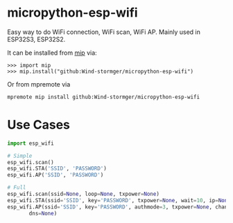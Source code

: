 # micropython-esp-wifi
Easy way to do WiFi connection, WiFi scan, WiFi AP. Mainly used in ESP32S3, ESP32S2.

It can be installed from [mip](https://docs.micropython.org/en/latest/reference/packages.html#installing-packages-with-mip) via:

```
>>> import mip
>>> mip.install("github:Wind-stormger/micropython-esp-wifi")
```

Or from mpremote via

```bash
mpremote mip install github:Wind-stormger/micropython-esp-wifi
```

# Use Cases

```py
import esp_wifi

# Simple
esp_wifi.scan()
esp_wifi.STA('SSID', 'PASSWORD')
esp_wifi.AP('SSID', 'PASSWORD')

# Full
esp_wifi.scan(ssid=None, loop=None, txpower=None)
esp_wifi.STA(ssid='SSID', key='PASSWORD', txpower=None, wait=10, ip=None, subnet=None, gateway=None, dns=None)
esp_wifi.AP(ssid='SSID', key='PASSWORD', authmode=3, txpower=None, channel=11, hidden=False, ip=None, subnet=None, gateway=None,
       dns=None)

```
